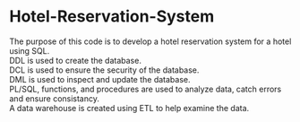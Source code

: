 # Hotel-Reservation-System
The purpose of this code is to develop a hotel reservation system for a hotel using SQL. <br>
DDL is used to create the database. <br>
DCL is used to ensure the security of the database. <br>
DML is used to inspect and update the database. <br>
PL/SQL, functions, and procedures are used to analyze data, catch errors and ensure consistancy. <br>
A data warehouse is created using ETL to help examine the data. <br>
